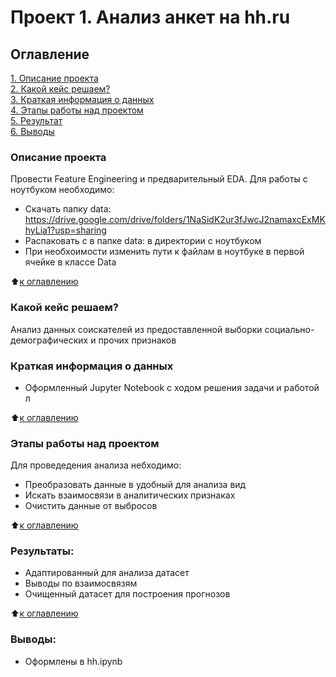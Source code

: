 # Проект 1. Анализ анкет на hh.ru

## Оглавление  
[1. Описание проекта](#Описание-проекта)  
[2. Какой кейс решаем?](#Какой-кейс-решаем)  
[3. Краткая информация о данных](#Краткая-информация-о-данных)  
[4. Этапы работы над проектом](#Этапы-работы-над-проектом)  
[5. Результат](#Результат)    
[6. Выводы](#Выводы) 

### Описание проекта    
Провести Feature Engineering и предварительный EDA.
Для работы с ноутбуком необходимо:
* Скачать папку data: https://drive.google.com/drive/folders/1NaSidK2ur3fJwcJ2namaxcExMKhyLia1?usp=sharing
* Распаковать с в папке data: в директории с ноутбуком
* При необхоимости изменить пути к файлам в ноутбуке в первой ячейке в классе Data

:arrow_up:[к оглавлению](#Оглавление)


### Какой кейс решаем?    
Анализ данных соискателей из предоставленной выборки социально-демографических и прочих признаков


### Краткая информация о данных
* Оформленный Jupyter Notebook с ходом решения задачи и работой л
  
:arrow_up:[к оглавлению](#Оглавление)


### Этапы работы над проектом  
Для проведедения анализа небходимо:
- Преобразовать данные в удобный для анализа вид
- Искать взаимосвязи в аналитических признаках
- Очистить данные от выбросов

:arrow_up:[к оглавлению](#Оглавление)


### Результаты:   
- Адаптированный для анализа датасет
- Выводы по взаимосвязям
- Очищенный датасет для построения прогнозов

:arrow_up:[к оглавлению](#Оглавление)


### Выводы:  
* Оформлены в hh.ipynb
